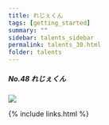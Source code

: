 ```yaml
---
title: れじぇくん
tags: [getting_started]
summary: ""
sidebar: talents_sidebar
permalink: talents_30.html
folder: talents
---
```



##### No.48 れじぇくん

![](https://yt3.ggpht.com/ytc/AKedOLSkhHPORrlwteYfwjm0Dty7W3O-8kRCDCX9H5wJ=s176-c-k-c0x00ffffff-no-rj)





{% include links.html %}
